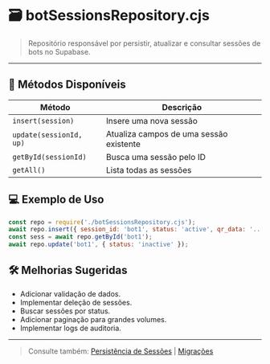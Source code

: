 # 🗃️ botSessionsRepository.cjs

> Repositório responsável por persistir, atualizar e consultar sessões de bots no Supabase.

---

## 🔑 Métodos Disponíveis
| Método                  | Descrição                                      |
|-------------------------|------------------------------------------------|
| `insert(session)`       | Insere uma nova sessão                         |
| `update(sessionId, up)` | Atualiza campos de uma sessão existente         |
| `getById(sessionId)`    | Busca uma sessão pelo ID                       |
| `getAll()`              | Lista todas as sessões                         |

## 💻 Exemplo de Uso
```js
const repo = require('./botSessionsRepository.cjs');
await repo.insert({ session_id: 'bot1', status: 'active', qr_data: '...' });
const sess = await repo.getById('bot1');
await repo.update('bot1', { status: 'inactive' });
```

## 🛠️ Melhorias Sugeridas
- Adicionar validação de dados.
- Implementar deleção de sessões.
- Buscar sessões por status.
- Adicionar paginação para grandes volumes.
- Implementar logs de auditoria.

---

> Consulte também: [Persistência de Sessões](bot_sessions.md) | [Migrações](migracoes.md)
